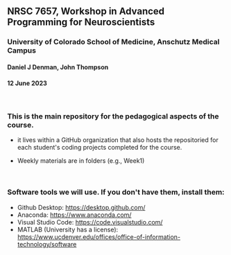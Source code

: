 ## NRSC 7657, Workshop in Advanced Programming for Neuroscientists
### University of Colorado School of Medicine, Anschutz Medical Campus
#### Daniel J Denman, John Thompson
#### 12 June 2023
<br>

### This is the main repository for the pedagogical aspects of the course. 
- it lives within a GitHub organization that also hosts the repositoried for each student's coding projects completed for the course. <br>

- Weekly materials are in folders (e.g., Week1) 

<br>

### Software tools we will use. If you don't have them, install them:
- Github Desktop: https://desktop.github.com/
- Anaconda: https://www.anaconda.com/
- Visual Studio Code: https://code.visualstudio.com/
- MATLAB (University has a license): https://www.ucdenver.edu/offices/office-of-information-technology/software
<br>
<br>




